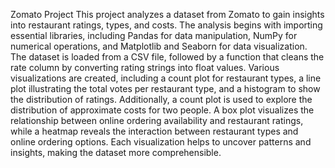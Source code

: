 Zomato Project
This project analyzes a dataset from Zomato to gain insights into restaurant ratings, types, and costs. The analysis begins with importing essential libraries, including Pandas for data manipulation, NumPy for numerical operations, and Matplotlib and Seaborn for data visualization. The dataset is loaded from a CSV file, followed by a function that cleans the rate column by converting rating strings into float values. Various visualizations are created, including a count plot for restaurant types, a line plot illustrating the total votes per restaurant type, and a histogram to show the distribution of ratings. Additionally, a count plot is used to explore the distribution of approximate costs for two people. A box plot visualizes the relationship between online ordering availability and restaurant ratings, while a heatmap reveals the interaction between restaurant types and online ordering options. Each visualization helps to uncover patterns and insights, making the dataset more comprehensible.
